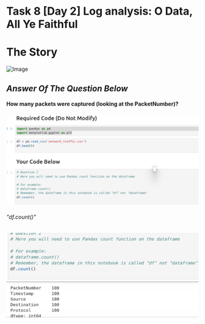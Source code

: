 # Task 8 [Day 2] Log analysis: O Data, All Ye Faithful
# The Story
![Image](https://tryhackme-images.s3.amazonaws.com/user-uploads/5de96d9ca744773ea7ef8c00/room-content/157a546b4478b174643dabf30604e114.svg)

## *Answer Of The Question Below*

#### How many packets were captured (looking at the PacketNumber)?
![Image](1.png)
###### "df.count()"
![Image](1(2).png)
